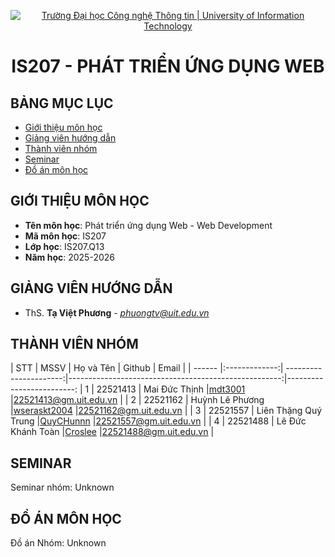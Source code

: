 <p align="center">
  <a href="https://www.uit.edu.vn/" title="Trường Đại học Công nghệ Thông tin" style="border: 5;">
    <img src="https://i.imgur.com/WmMnSRt.png" alt="Trường Đại học Công nghệ Thông tin | University of Information Technology">
  </a>
</p>

<!-- Title -->
<h1 align="center"><b>IS207 - PHÁT TRIỂN ỨNG DỤNG WEB</b></h1>

## BẢNG MỤC LỤC

- [ Giới thiệu môn học](#gioithieumonhoc)
- [ Giảng viên hướng dẫn](#giangvien)
- [ Thành viên nhóm](#thanhvien)
- [ Seminar](#seminar)
- [ Đồ án môn học](#doan)

## GIỚI THIỆU MÔN HỌC

<a name="gioithieumonhoc"></a>

- **Tên môn học**: Phát triển ứng dụng Web - Web Development
- **Mã môn học**: IS207
- **Lớp học**: IS207.Q13
- **Năm học**: 2025-2026

## GIẢNG VIÊN HƯỚNG DẪN

<a name="giangvien"></a>

- ThS. **Tạ Việt Phương** - *phuongtv@uit.edu.vn*

## THÀNH VIÊN NHÓM

<a name="thanhvien"></a>
| STT | MSSV | Họ và Tên | Github | Email |
| ------ |:-------------:| ----------------------:|-----------------------------------------------------:|-------------------------:
| 1 | 22521413 | Mai Đức Thịnh |[mdt3001](https://github.com/mdt3001) |22521413@gm.uit.edu.vn |
| 2 | 22521162 | Huỳnh Lê Phương |[wseraskt2004](https://github.com/wseraskt2004) |22521162@gm.uit.edu.vn |
| 3 | 22521557 | Liên Thặng Quý Trung |[QuyCHunnn](https://github.com/QuyCHunnn) |22521557@gm.uit.edu.vn |
| 4 | 22521488 | Lê Đức Khánh Toàn |[Croslee](https://github.com/Croslee) |22521488@gm.uit.edu.vn |

## SEMINAR

<a name="seminar"></a>
Seminar nhóm: Unknown

## ĐỒ ÁN MÔN HỌC

<a name="doan"></a>
Đồ án Nhóm: Unknown
